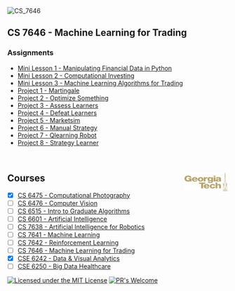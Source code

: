 ![CS_7646]()
## CS 7646 - Machine Learning for Trading

### Assignments

* [Mini Lesson 1 - Manipulating Financial Data in Python](https://github.com/Jadams29/Georgia-Tech/tree/master/CS%207646%20-%20Machine%20Learning%20for%20Trading/Mini%20Lesson%201%20-%20Manipulating%20Financial%20Data%20in%20Python)
* [Mini Lesson 2 - Computational Investing](https://github.com/Jadams29/Georgia-Tech/tree/master/CS%207646%20-%20Machine%20Learning%20for%20Trading/Mini%20Lesson%202%20-%20Computational%20Investing)
* [Mini Lesson 3 - Machine Learning Algorithms for Trading](https://github.com/Jadams29/Georgia-Tech/tree/master/CS%207646%20-%20Machine%20Learning%20for%20Trading/Mini%20Lesson%203%20-%20Machine%20Learning%20Algorithms%20for%20Trading)
* [Project 1 - Martingale](https://github.com/Jadams29/Georgia-Tech/tree/master/CS%207646%20-%20Machine%20Learning%20for%20Trading/Martingale)
* [Project 2 - Optimize Something](https://github.com/Jadams29/Georgia-Tech/tree/master/CS%207646%20-%20Machine%20Learning%20for%20Trading/Optimize%20Something)
* [Project 3 - Assess Learners](https://github.com/Jadams29/Georgia-Tech/tree/master/CS%207646%20-%20Machine%20Learning%20for%20Trading/Assess%20Learners)
* [Project 4 - Defeat Learners](https://github.com/Jadams29/Georgia-Tech/tree/master/CS%207646%20-%20Machine%20Learning%20for%20Trading/Defeat%20Learners)
* [Project 5 - Marketsim](https://github.com/Jadams29/Georgia-Tech/tree/master/CS%207646%20-%20Machine%20Learning%20for%20Trading/Marketsim)
* [Project 6 - Manual Strategy](https://github.com/Jadams29/Georgia-Tech/tree/master/CS%207646%20-%20Machine%20Learning%20for%20Trading/Manual%20Strategy)
* [Project 7 - Qlearning Robot](https://github.com/Jadams29/Georgia-Tech/tree/master/CS%207646%20-%20Machine%20Learning%20for%20Trading/Qlearning%20Robot)
* [Project 8 - Strategy Learner](https://github.com/Jadams29/Georgia-Tech/tree/master/CS%207646%20-%20Machine%20Learning%20for%20Trading/Strategy%20Learner)


<br />

## Courses <img src="https://github.com/Jadams29/Georgia-Tech/blob/master/gt-logo.png" align="right" width="100">
- [X] [CS 6475 - Computational Photography](https://github.com/Jadams29/Georgia-Tech/tree/master/CS%206475%20-%20Computational%20Photography)
- [ ] [CS 6476 - Computer Vision](https://github.com/Jadams29/Georgia-Tech/tree/master/CS%206476%20-%20Computer%20Vision)
- [ ] [CS 6515 - Intro to Graduate Algorithms](https://github.com/Jadams29/Georgia-Tech/tree/master/CS%206515%20-%20Intro%20to%20Graduate%20Algorithms)
- [ ] [CS 6601 - Artificial Intelligence](https://github.com/Jadams29/Georgia-Tech/tree/master/CS%206601%20-%20Artificial%20Intelligence)
- [ ] [CS 7638 - Artificial Intelligence for Robotics](https://github.com/Jadams29/Georgia-Tech/tree/master/CS%207638%20-%20Artificial%20Intelligence%20for%20Robotics)
- [ ] [CS 7641 - Machine Learning](https://github.com/Jadams29/Georgia-Tech/tree/master/CS%207641%20-%20Machine%20Learning)
- [ ] [CS 7642 - Reinforcement Learning](https://github.com/Jadams29/Georgia-Tech/tree/master/CS%207642%20-%20Reinforcement%20Learning)
- [ ] [CS 7646 - Machine Learning for Trading](https://github.com/Jadams29/Georgia-Tech/tree/master/CS%207646%20-%20Machine%20Learning%20for%20Trading)
- [X] [CSE 6242 - Data & Visual Analytics](https://github.com/Jadams29/Georgia-Tech/tree/master/CSE%206242%20-%20Data%20%26%20Visual%20Analytics)
- [ ] [CSE 6250 - Big Data Healthcare](https://github.com/Jadams29/Georgia-Tech/tree/master/CSE%206250%20-%20Big%20Data%20Healthcare)

[![Licensed under the MIT License](https://img.shields.io/badge/License-MIT-blue.svg)](https://github.com/Microsoft/BosqueLanguage/blob/master/LICENSE.txt)
[![PR's Welcome](https://img.shields.io/badge/PRs%20-welcome-brightgreen.svg)](#contribute)

